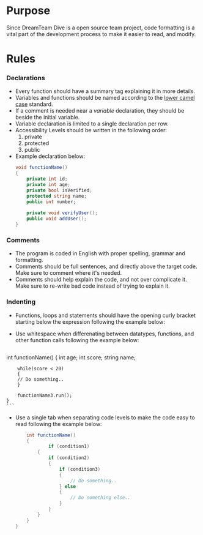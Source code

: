 # Purpose
Since DreamTeam Dive is a open source team project, code formatting is a vital part of the development process to make it easier to read, and modify.

# Rules

### Declarations
  * Every function should have a summary tag explaining it in more details.
  * Variables and functions should be named according to the [lower camel case](https://en.wikipedia.org/wiki/Camel_case) standard.
  * If a comment is needed near a *variable* declaration, they should be beside the initial variable.
  * Variable declaration is limited to a single declaration per row.
  * Accessibility Levels should be written in the following order:
    1. private
    2. protected
    3. public 
  * Example declaration below:
    ```csharp
    void functionName() 
    {
        private int id;
        private int age;
        private bool isVerified;
        protected string name;
        public int number;
        
        private void verifyUser();
        public void addUser();
    }
    ```
### Comments
  * The program is coded in English with proper spelling, grammar and formatting.
  * Comments should be full sentences, and directly above the target code. Make sure to comment where it's needed.
  * Comments should help explain the code, and not over complicate it. Make sure to re-write bad code instead of trying to explain it.

### Indenting
  * Functions, loops and statements should have the opening curly bracket starting below the expression following the example below:
    
  * Use whitespace when differenating between datatypes, functions, and other function calls following the example below:
    ```csharp
int functionName()
 {
		int age;
		int score;
		string name;

		while(score < 20) 
		{
		// Do something..
		}
		
		functionName3.run();
	}
    ```
  * Use a single tab when separating code levels to make the code easy to read following the example below:
    ```csharp
		int functionName()
		{
				if (condition1) 
			{
				if (condition2) 
				{
					if (condition3) 
					{
						// Do something..
					} else 
					{
						// Do something else..
					}
				}
			}
		}
	}
    ```
